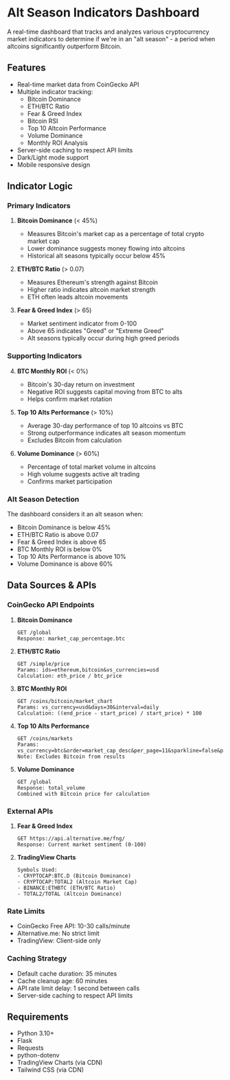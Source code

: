# Alt Season Indicators Dashboard

A real-time dashboard that tracks and analyzes various cryptocurrency market indicators to determine if we're in an "alt season" - a period when altcoins significantly outperform Bitcoin.

## Features

- Real-time market data from CoinGecko API
- Multiple indicator tracking:
  - Bitcoin Dominance
  - ETH/BTC Ratio
  - Fear & Greed Index
  - Bitcoin RSI
  - Top 10 Altcoin Performance
  - Volume Dominance
  - Monthly ROI Analysis
- Server-side caching to respect API limits
- Dark/Light mode support
- Mobile responsive design

## Indicator Logic

### Primary Indicators

1. **Bitcoin Dominance** (< 45%)
   - Measures Bitcoin's market cap as a percentage of total crypto market cap
   - Lower dominance suggests money flowing into altcoins
   - Historical alt seasons typically occur below 45%

2. **ETH/BTC Ratio** (> 0.07)
   - Measures Ethereum's strength against Bitcoin
   - Higher ratio indicates altcoin market strength
   - ETH often leads altcoin movements

3. **Fear & Greed Index** (> 65)
   - Market sentiment indicator from 0-100
   - Above 65 indicates "Greed" or "Extreme Greed"
   - Alt seasons typically occur during high greed periods

### Supporting Indicators

4. **BTC Monthly ROI** (< 0%)
   - Bitcoin's 30-day return on investment
   - Negative ROI suggests capital moving from BTC to alts
   - Helps confirm market rotation

5. **Top 10 Alts Performance** (> 10%)
   - Average 30-day performance of top 10 altcoins vs BTC
   - Strong outperformance indicates alt season momentum
   - Excludes Bitcoin from calculation

6. **Volume Dominance** (> 60%)
   - Percentage of total market volume in altcoins
   - High volume suggests active alt trading
   - Confirms market participation

### Alt Season Detection

The dashboard considers it an alt season when: 

- Bitcoin Dominance is below 45%
- ETH/BTC Ratio is above 0.07
- Fear & Greed Index is above 65
- BTC Monthly ROI is below 0%
- Top 10 Alts Performance is above 10%
- Volume Dominance is above 60%

## Data Sources & APIs

### CoinGecko API Endpoints

1. **Bitcoin Dominance**
   ```
   GET /global
   Response: market_cap_percentage.btc
   ```

2. **ETH/BTC Ratio**
   ```
   GET /simple/price
   Params: ids=ethereum,bitcoin&vs_currencies=usd
   Calculation: eth_price / btc_price
   ```

3. **BTC Monthly ROI**
   ```
   GET /coins/bitcoin/market_chart
   Params: vs_currency=usd&days=30&interval=daily
   Calculation: ((end_price - start_price) / start_price) * 100
   ```

4. **Top 10 Alts Performance**
   ```
   GET /coins/markets
   Params: vs_currency=btc&order=market_cap_desc&per_page=11&sparkline=false&price_change_percentage=30d
   Note: Excludes Bitcoin from results
   ```

5. **Volume Dominance**
   ```
   GET /global
   Response: total_volume
   Combined with Bitcoin price for calculation
   ```

### External APIs

1. **Fear & Greed Index**
   ```
   GET https://api.alternative.me/fng/
   Response: Current market sentiment (0-100)
   ```

2. **TradingView Charts**
   ```
   Symbols Used:
   - CRYPTOCAP:BTC.D (Bitcoin Dominance)
   - CRYPTOCAP:TOTAL2 (Altcoin Market Cap)
   - BINANCE:ETHBTC (ETH/BTC Ratio)
   - TOTAL2/TOTAL (Altcoin Dominance)
   ```

### Rate Limits

- CoinGecko Free API: 10-30 calls/minute
- Alternative.me: No strict limit
- TradingView: Client-side only

### Caching Strategy

- Default cache duration: 35 minutes
- Cache cleanup age: 60 minutes
- API rate limit delay: 1 second between calls
- Server-side caching to respect API limits

## Requirements

- Python 3.10+
- Flask
- Requests
- python-dotenv
- TradingView Charts (via CDN)
- Tailwind CSS (via CDN)